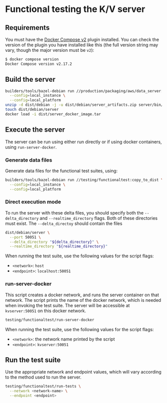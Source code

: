 # Functional testing the K/V server

## Requirements

You must have the [Docker Compose v2](https://github.com/docker/compose#where-to-get-docker-compose)
plugin installed. You can check the version of the plugin you have installed like this (the full
version string may vary, though the major version must be `v2`):

```sh
$ docker compose version
Docker Compose version v2.17.2
```

## Build the server

```sh
builders/tools/bazel-debian run //production/packaging/aws/data_server:copy_to_dist \
  --config=local_instance \
  --config=local_platform
unzip -d dist/debian -j -u dist/debian/server_artifacts.zip server/bin/server
touch dist/debian/server
docker load -i dist/server_docker_image.tar
```

## Execute the server

The server can be run using either run directly or if using docker containers, using
`run-server-docker`.

### Generate data files

Generate data files for the functional test suites, using:

```sh
builders/tools/bazel-debian run //testing/functionaltest:copy_to_dist \
  --config=local_instance \
  --config=local_platform
```

### Direct execution mode

To run the server with these delta files, you should specify both the `--delta_directory` and
`--realtime_directory` flags. Both of these directories must exist. The `--delta_directoy` should
contain the files

```sh
dist/debian/server \
  --port 50051 \
  --delta_directory "${delta_directory}" \
  --realtime_directory "${realtime_directory}"
```

When running the test suite, use the following values for the script flags:

-   `<network>`: `host`
-   `<endpoint>`: `localhost:50051`

### run-server-docker

This script creates a docker network, and runs the server container on that network. The script
prints the name of the docker network, which is needed when invoking the test suite. The server will
be accessible at `kvserver:50051` on this docker network.

```sh
testing/functionaltest/run-server-docker
```

When running the test suite, use the following values for the script flags:

-   `<network>`: the network name printed by the script
-   `<endpoint>`: `kvserver:50051`

## Run the test suite

Use the appropriate network and endpoint values, which will vary according to the method used to run
the server.

```sh
testing/functionaltest/run-tests \
  --network <network-name> \
  --endpoint <endpoint>
```

